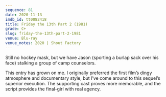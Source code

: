 ```yaml
---
sequence: 81
date: 2020-11-13
imdb_id: tt0082418
title: Friday the 13th Part 2 (1981)
grade: C+
slug: friday-the-13th-part-2-1981
venue: Blu-ray
venue_notes: 2020 | Shout Factory
---
```


Still no hockey mask, but we have Jason (sporting a burlap sack over his face) stalking a group of camp counselors.

This entry has grown on me. I originally preferred the <span data-imdb-id="tt0080761">first film</span>’s dingy atmosphere and documentary style, but I’ve come around to this sequel’s superior execution. The supporting cast proves more memorable, and the script provides the final-girl with real agency.
